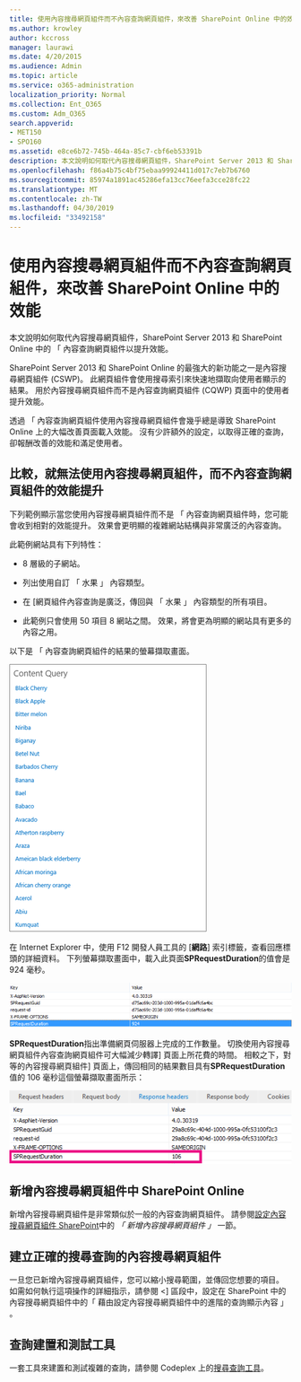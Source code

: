 ```yaml
---
title: 使用內容搜尋網頁組件而不內容查詢網頁組件，來改善 SharePoint Online 中的效能
ms.author: krowley
author: kccross
manager: laurawi
ms.date: 4/20/2015
ms.audience: Admin
ms.topic: article
ms.service: o365-administration
localization_priority: Normal
ms.collection: Ent_O365
ms.custom: Adm_O365
search.appverid:
- MET150
- SPO160
ms.assetid: e8ce6b72-745b-464a-85c7-cbf6eb53391b
description: 本文說明如何取代內容搜尋網頁組件，SharePoint Server 2013 和 SharePoint Online 中的 「 內容查詢網頁組件以提升效能。
ms.openlocfilehash: f86a4b75c4bf75ebaa99924411d017c7eb7b6760
ms.sourcegitcommit: 85974a1891ac45286efa13cc76eefa3cce28fc22
ms.translationtype: MT
ms.contentlocale: zh-TW
ms.lasthandoff: 04/30/2019
ms.locfileid: "33492158"
---
```

# <a name="using-content-search-web-part-instead-of-content-query-web-part-to-improve-performance-in-sharepoint-online"></a>使用內容搜尋網頁組件而不內容查詢網頁組件，來改善 SharePoint Online 中的效能

本文說明如何取代內容搜尋網頁組件，SharePoint Server 2013 和 SharePoint Online 中的 「 內容查詢網頁組件以提升效能。
  
SharePoint Server 2013 和 SharePoint Online 的最強大的新功能之一是內容搜尋網頁組件 (CSWP)。 此網頁組件會使用搜尋索引來快速地擷取向使用者顯示的結果。 用於內容搜尋網頁組件而不是內容查詢網頁組件 (CQWP) 頁面中的使用者提升效能。
  
透過 「 內容查詢網頁組件使用內容搜尋網頁組件會幾乎總是導致 SharePoint Online 上的大幅改善頁面載入效能。 沒有少許額外的設定，以取得正確的查詢，卻報酬改善的效能和滿足使用者。
  
## <a name="comparing-the-performance-gain-you-get-from-using-content-search-web-part-instead-of-content-query-web-part"></a>比較，就無法使用內容搜尋網頁組件，而不內容查詢網頁組件的效能提升

下列範例顯示當您使用內容搜尋網頁組件而不是 「 內容查詢網頁組件時，您可能會收到相對的效能提升。 效果會更明顯的複雜網站結構與非常廣泛的內容查詢。
  
此範例網站具有下列特性：
  
- 8 層級的子網站。
    
- 列出使用自訂 「 水果 」 內容類型。
    
- 在 [網頁組件內容查詢是廣泛，傳回與 「 水果 」 內容類型的所有項目。
    
- 此範例只會使用 50 項目 8 網站之間。 效果，將會更為明顯的網站具有更多的內容之用。
    
以下是 「 內容查詢網頁組件的結果的螢幕擷取畫面。
  
![顯示網頁組件內容查詢的圖形](media/b3d41f20-dfe5-46ed-9c0a-31057e82de33.png)
  
在 Internet Explorer 中，使用 F12 開發人員工具的 [**網路**] 索引標籤，查看回應標頭的詳細資料。 下列螢幕擷取畫面中，載入此頁面**SPRequestDuration**的值會是 924 毫秒。 
  
![顯示 924 要求期間的螢幕擷取畫面](media/343571f2-a249-4de2-bc11-2cee93498aea.png)
  
 **SPRequestDuration**指出準備網頁伺服器上完成的工作數量。 切換使用內容搜尋網頁組件內容查詢網頁組件可大幅減少轉譯] 頁面上所花費的時間。 相較之下，對等的內容搜尋網頁組件] 頁面上，傳回相同的結果數目具有**SPRequestDuration**值的 106 毫秒這個螢幕擷取畫面所示： 
  
![顯示 106 要求期間的螢幕擷取畫面](media/b46387ac-660d-4e5e-a11c-cc430e912962.png)
  
## <a name="adding-a-content-search-web-part-in-sharepoint-online"></a>新增內容搜尋網頁組件中 SharePoint Online

新增內容搜尋網頁組件是非常類似於一般的內容查詢網頁組件。 請參閱[設定內容搜尋網頁組件 SharePoint](https://support.office.com/article/Configure-a-Content-Search-Web-Part-in-SharePoint-0dc16de1-dbe4-462b-babb-bf8338c36c9a)中的 *「 新增內容搜尋網頁組件 」* 一節。
  
## <a name="creating-the-right-search-query-for-your-content-search-web-part"></a>建立正確的搜尋查詢的內容搜尋網頁組件

一旦您已新增內容搜尋網頁組件，您可以縮小搜尋範圍，並傳回您想要的項目。 如需如何執行這項操作的詳細指示，請參閱 <] 區段中，<b1>設定在 SharePoint 中的內容搜尋網頁組件</b1>中的<b0>「 藉由設定內容搜尋網頁組件中的進階的查詢顯示內容 」</b0> 。
  
## <a name="query-building-and-testing-tool"></a>查詢建置和測試工具

一套工具來建置和測試複雜的查詢，請參閱 Codeplex 上的[搜尋查詢工具](https://sp2013searchtool.codeplex.com/)。 
  

